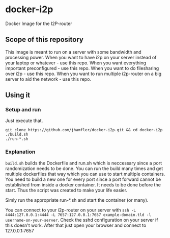 # docker-i2p
Docker Image for the I2P-router

## Scope of this repository
This image is meant to run on a server with some bandwidth and processing power.
When you want to have i2p on your server instead of your laptop or whatever - use this repo.
When you want everything important preconfigured - use this repo.
When you want to do filesharing over i2p - use this repo.
When you want to run multiple i2p-router on a big server to aid the network - use this repo.

## Using it
### Setup and run
Just execute that.
```
git clone https://github.com/jhamfler/docker-i2p.git && cd docker-i2p
./build.sh
./run-*.sh
```

### Explanation
`build.sh` builds the Dockerfile and run.sh which is neccessary since a port randomization needs to be done.
You can run the build many times and get multiple dockerfiles that way which you can use to start multiple containers.
You need to build a new one for every port since a port forward cannot be established from inside a docker container. It needs to be done before the start. Thus the script was created to make your life easier.

Simly run the appropriate run-*.sh and start the container (or many).

You can connect to your i2p-router on your server with `ssh -L 4444:127.0.0.1:4444 -L 7657:127.0.0.1:7657 example-domain.tld -l username-on-your-server`.
Check the sshd configuration on your server if this doesn't work.
After that just open your browser and connect to 127.0.0.1:7657
